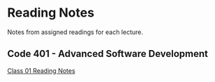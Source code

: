 # Reading Notes
Notes from assigned readings for each lecture.

## Code 401 - Advanced Software Development
[Class 01 Reading Notes](https://github.com/dianakim-401n16/reading-notes/blob/master/class-01-reading.md)

